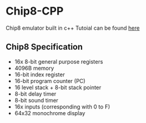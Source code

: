 # Chip8-CPP
Chip8 emulator built in c++
Tutoial can be found [here](https://austinmorlan.com/posts/chip8_emulator)

## Chip8 Specification
- 16x 8-bit general purpose registers
- 4096B memory
- 16-bit index register
- 16-bit program counter (PC)
- 16 level stack + 8-bit stack pointer
- 8-bit delay timer
- 8-bit sound timer
- 16x inputs (corresponding with 0 to F)
- 64x32 monochrome display
